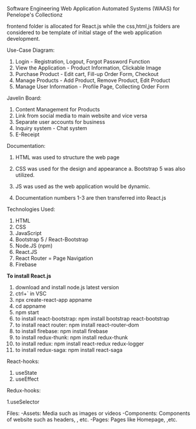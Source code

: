 Software Engineering
Web Application Automated Systems (WAAS) for Penelope's Collectionz

frontend folder is allocated for React.js while the css,html,js folders are considered to be template of initial stage of the web application development.

Use-Case Diagram:

1. Login - Registration, Logout, Forgot Password Function
2. View the Application - Product Information, Clickable Image
3. Purchase Product - Edit cart, Fill-up Order Form, Checkout
4. Manage Products - Add Product, Remove Product, Edit Product
5. Manage User Information - Profile Page, Collecting Order Form

Javelin Board:

1. Content Management for Products
2. Link from social media to main website and vice versa
3. Separate user accounts for business
4. Inquiry system - Chat system
5. E-Receipt

Documentation:

1. HTML was used to structure the web page
2. CSS was used for the design and appearance
   a. Bootstrap 5 was also utilized.
3. JS was used as the web application would be dynamic.

4. Documentation numbers 1-3 are then transferred into React.js

Technologies Used:

1. HTML
2. CSS
3. JavaScript
4. Bootstrap 5 / React-Bootstrap
5. Node.JS (npm)
6. React.JS
7. React Router = Page Navigation
8. Firebase

**To install React.js**

1. download and install node.js latest version
2. ctrl+` in VSC
3. npx create-react-app appname
4. cd appname
5. npm start
6. to install react-bootstrap: npm install bootstrap react-bootstrap
7. to install react router: npm install react-router-dom
8. to install firebase: npm install firebase
9. to install redux-thunk: npm install redux-thunk
10. to install redux: npm install react-redux redux-logger
11. to install redux-saga: npm install react-saga

React-hooks:

1. useState
2. useEffect

Redux-hooks:

1.useSelector

Files:
-Assets: Media such as images or videos
-Components: Components of website such as headers, , etc.
-Pages: Pages like Homepage, ,etc.
